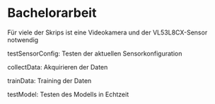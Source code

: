 # Bachelorarbeit


Für viele der Skrips ist eine Videokamera und der VL53L8CX-Sensor notwendig

testSensorConfig: Testen der aktuellen Sensorkonfiguration

collectData: Akquirieren der Daten

trainData: Training der Daten

testModel: Testen des Modells in Echtzeit
